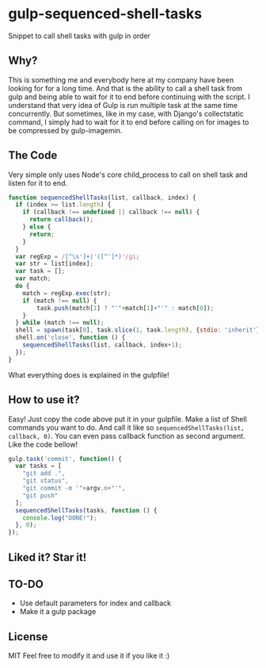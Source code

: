 # gulp-sequenced-shell-tasks
Snippet to call shell tasks with gulp in order

## Why?
This is something me and everybody here at my company have been looking for for a long time.
And that is the ability to call a shell task from gulp and being able to wait for it to end before continuing with the script.
I understand that very idea of Gulp is run multiple task at the same time concurrently.
But sometimes, like in my case, with Django's collectstatic command, I simply had to wait for it to end before calling on for images to be compressed by gulp-imagemin.

## The Code
Very simple only uses Node's core child_process to call on shell task and listen for it to end.
```javascript
function sequencedShellTasks(list, callback, index) {
  if (index >= list.length) {
    if (callback !== undefined || callback !== null) {
      return callback();
    } else {
      return;
    }
  }
  var regExp = /[^\s']+|'([^']*)'/gi;
  var str = list[index];
  var task = [];
  var match;
  do {
    match = regExp.exec(str);
    if (match !== null) {
        task.push(match[1] ? "'"+match[1]+"'" : match[0]);
    }
  } while (match !== null);
  shell = spawn(task[0], task.slice(1, task.length), {stdio: 'inherit'});
  shell.on('close', function () {
    sequencedShellTasks(list, callback, index+1);
  });
}
```
What everything does is explained in the gulpfile!

## How to use it?
Easy! Just copy the code above put it in your gulpfile.
Make a list of Shell commands you want to do.
And call it like so `sequencedShellTasks(list, callback, 0)`.
You can even pass callback function as second argument.
Like the code bellow!
```javascript
gulp.task('commit', function() {
  var tasks = [
    "git add .",
    "git status",
    "git commit -m '"+argv.m+"'",
    "git push"
  ];
  sequencedShellTasks(tasks, function () {
    console.log("DONE!");
  }, 0);
});
```

## Liked it? Star it!

## TO-DO
- Use default parameters for index and callback
- Make it a gulp package

## License
MIT
Feel free to modify it and use it if you like it :)
